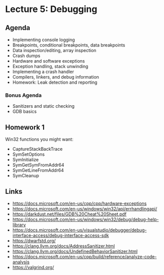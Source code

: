 # Lecture 5: Debugging

## Agenda

+ Implementing console logging
+ Breakpoints, conditional breakpoints, data breakpoints
+ Data inspection/editing, array inspection
+ Crash dumps
+ Hardware and software exceptions
+ Exception handling, stack unwinding
+ Implementing a crash handler
+ Compilers, linkers, and debug information
+ Homework: Leak detection and reporting

### Bonus Agenda

+ Sanitizers and static checking
+ GDB basics

## Homework 1

Win32 functions you might want:

+ CaptureStackBackTrace
+ SymSetOptions
+ SymInitialize
+ SymGetSymFromAddr64
+ SymGetLineFromAddr64
+ SymCleanup

## Links

+ https://docs.microsoft.com/en-us/cpp/cpp/hardware-exceptions
+ https://docs.microsoft.com/en-us/windows/win32/api/errhandlingapi/
+ https://darkdust.net/files/GDB%20Cheat%20Sheet.pdf
+ https://docs.microsoft.com/en-us/windows/win32/debug/debug-help-library
+ https://docs.microsoft.com/en-us/visualstudio/debugger/debug-interface-access/debug-interface-access-sdk
+ https://dwarfstd.org/
+ https://clang.llvm.org/docs/AddressSanitizer.html
+ https://clang.llvm.org/docs/UndefinedBehaviorSanitizer.html
+ https://docs.microsoft.com/en-us/cpp/build/reference/analyze-code-analysis
+ https://valgrind.org/

